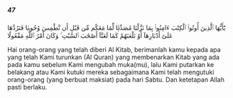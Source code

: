 ##### 47

<span class="ayah">يَٰٓأَيُّهَا ٱلَّذِينَ أُوتُوا۟ ٱلْكِتَٰبَ ءَامِنُوا۟ بِمَا نَزَّلْنَا مُصَدِّقًۭا لِّمَا مَعَكُم مِّن قَبْلِ أَن نَّطْمِسَ وُجُوهًۭا فَنَرُدَّهَا عَلَىٰٓ أَدْبَارِهَآ أَوْ نَلْعَنَهُمْ كَمَا لَعَنَّآ أَصْحَٰبَ ٱلسَّبْتِ ۚ وَكَانَ أَمْرُ ٱللَّهِ مَفْعُولًا</span>

<span class="ayah_translation">Hai orang-orang yang telah diberi Al Kitab, berimanlah kamu kepada apa yang telah Kami turunkan (Al Quran) yang membenarkan Kitab yang ada pada kamu sebelum Kami mengubah muka(mu), lalu Kami putarkan ke belakang atau Kami kutuki mereka sebagaimana Kami telah mengutuki orang-orang (yang berbuat maksiat) pada hari Sabtu. Dan ketetapan Allah pasti berlaku.</span>
